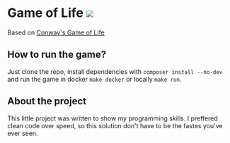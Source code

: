 # Game of Life ![](https://travis-ci.org/jandlouhy/game-of-life.svg?branch=master)
Based on [Conway's Game of Life](https://en.wikipedia.org/wiki/Conway%27s_Game_of_Life)

## How to run the game?
Just clone the repo, install dependencies with `composer install --no-dev` and run the game in docker `make docker` or locally `make run`.

## About the project
This little project was written to show my programming skills. I preffered clean code over speed, so this solution don't have to be the fastes you've ever seen.
